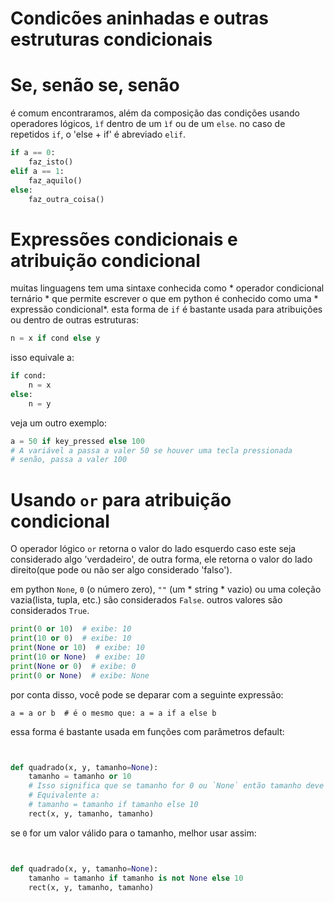 # Condicões aninhadas e outras estruturas condicionais

# Se, senão se, senão

é comum encontraramos, além da composição das condições usando operadores lógicos, `ìf` dentro de um `ìf` ou de um `else`.
no caso de repetidos `if`, o 'else + if' é abreviado `elif`.

```python
if a == 0:
    faz_isto()
elif a == 1:
    faz_aquilo()
else:
    faz_outra_coisa()
```

# Expressões condicionais e atribuição condicional

muitas linguagens tem uma sintaxe conhecida como * operador condicional ternário * que permite escrever o que em python é conhecido como uma * expressão condicional*. esta forma de `if` é bastante usada para atribuições ou dentro de outras estruturas:

```python
n = x if cond else y
```
isso equivale a:

```python
if cond:
    n = x
else:
    n = y
```
veja um outro exemplo:

```python
a = 50 if key_pressed else 100
# A variável a passa a valer 50 se houver uma tecla pressionada
# senão, passa a valer 100
```

# Usando `or` para atribuição condicional

O operador lógico `or` retorna o valor do lado esquerdo caso este seja considerado algo 'verdadeiro', de outra forma, ele retorna o valor do lado direito(que pode ou não ser algo considerado 'falso').

em python `None`, `0` (o número zero), `""` (um * string * vazio) ou uma coleção vazia(lista, tupla, etc.) são considerados `False`. outros valores são considerados `True`.

```python
print(0 or 10)  # exibe: 10
print(10 or 0)  # exibe: 10
print(None or 10)  # exibe: 10
print(10 or None)  # exibe: 10
print(None or 0)  # exibe: 0
print(0 or None)  # exibe: None
```

por conta disso, você pode se deparar com a seguinte expressão:

```
a = a or b  # é o mesmo que: a = a if a else b
```

essa forma é bastante usada em funções com parâmetros default:

```python


def quadrado(x, y, tamanho=None):
    tamanho = tamanho or 10
    # Isso significa que se tamanho for 0 ou `None` então tamanho deve passar a valer 10:
    # Equivalente a:
    # tamanho = tamanho if tamanho else 10
    rect(x, y, tamanho, tamanho)


```

se `0` for um valor válido para o tamanho, melhor usar assim:

```python


def quadrado(x, y, tamanho=None):
    tamanho = tamanho if tamanho is not None else 10
    rect(x, y, tamanho, tamanho)


```
